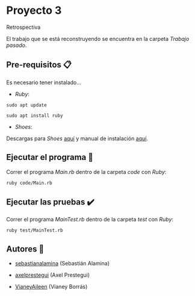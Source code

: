 # Proyecto 3

Retrospectiva

El trabajo que se está reconstruyendo se encuentra en la carpeta *Trabajo pasado*.

## Pre-requisitos :clipboard:

Es necesario tener instalado...

- *Ruby*:

```sudo apt update```

```sudo apt install ruby```

- *Shoes*:

Descargas para *Shoes* [aquí](http://shoesrb.com/downloads/) y manual de instalación [aquí](http://shoesrb.com/manual/Installing.html).

## Ejecutar el programa :file_folder:

Correr el programa *Main.rb* dentro de la carpeta *code* con *Ruby*:

```ruby code/Main.rb```

## Ejecutar las pruebas :heavy_check_mark:

Correr el programa *MainTest.rb* dentro de la carpeta *test* con *Ruby*:

```ruby test/MainTest.rb```

## Autores :busts_in_silhouette:

-  [sebastianalamina]( https://github.com/sebastianalamina) (Sebastián Alamina)

-  [axelprestegui]( https://github.com/axelprestegui) (Axel Prestegui)

-  [VianeyAileen]( https://github.com/VianeyAileen ) (Vianey Borrás)
